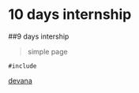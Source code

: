 # 10 days internship
##9 days intership
> simple page
```
#include

```


[devana](httpds://github.com/devanakd)

